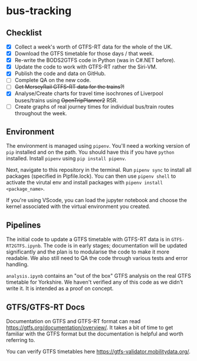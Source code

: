 # bus-tracking

## Checklist

- [X] Collect a week's worth of GTFS-RT data for the whole of the UK.
- [X] Download the GTFS timetable for those days / that week.
- [X] Re-write the BODS2GTFS code in Python (was in C#.NET before).
- [X] Update the code to work with GTFS-RT rather the Siri-VM.
- [X] Publish the code and data on GitHub.
- [ ] Complete QA on the new code.
- [ ] ~~Get MerseyRail GTFS-RT data for the trains?!~~
- [X] Analyse/Create charts for travel time isochrones of Liverpool buses/trains using ~~OpenTripPlanner2~~ R5R.
- [ ] Create graphs of real journey times for individual bus/train routes throughout the week.

## Environment

The environment is managed using `pipenv`. You'll need a working version of `pip` installed and on the path. You should have this if you have `python` installed. Install `pipenv` using `pip install pipenv`.

Next, navigate to this repository in the terminal. Run `pipenv sync` to install all packages (specified in Pipfile.lock). You can then use `pipenv shell` to activate the virutal env and install packages with `pipenv install <package_name>`.

If you're using VScode, you can load the jupyter notebook and choose the kernel associated with the virtual environment you created.

## Pipelines

The initial code to update a GTFS timetable with GTFS-RT data is in `GTFS-RT2GTFS.ipynb`. The code is in early stages; documentation will be updated significantly and the plan is to modularise the code to make it more readable. We also still need to QA the code through various tests and error handling.

`analysis.ipynb` contains an "out of the box" GTFS analysis on the real GTFS timetable for Yorkshire. We haven't verified any of this code as we didn't write it. It is intended as a proof on concept.

## GTFS/GTFS-RT Docs

Documentation on GTFS and GTFS-RT format can read <https://gtfs.org/documentation/overview/>. It takes a bit of time to get familiar with the GTFS format but the documentation is helpful and worth referring to.

You can verify GTFS timetables here <https://gtfs-validator.mobilitydata.org/>.
